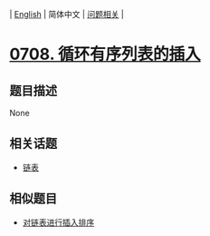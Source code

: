 
| [English](README_EN.md) | 简体中文 | [问题相关](QUESTION.md) |
# [0708. 循环有序列表的插入](https://leetcode-cn.com/problems/insert-into-a-cyclic-sorted-list/)
## 题目描述
None
## 相关话题
- [链表](https://leetcode-cn.com/tag/linked-list)
## 相似题目
- [对链表进行插入排序](../0147/README.md)
